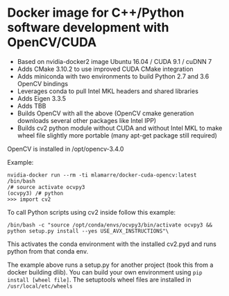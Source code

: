 # Docker image for C++/Python software development with OpenCV/CUDA

* Based on nvidia-docker2 image Ubuntu 16.04 / CUDA 9.1 / cuDNN 7
* Adds CMake 3.10.2 to use improved CUDA CMake integration
* Adds miniconda with two environments to build Python 2.7 and 3.6 OpenCV bindings
* Leverages conda to pull Intel MKL headers and shared libraries
* Adds Eigen 3.3.5 
* Adds TBB
* Builds OpenCV with all the above (OpenCV cmake generation downloads several other packages like Intel IPP)
* Builds cv2 python module without CUDA and without Intel MKL to make wheel file slightly more portable (many apt-get package still required)

OpenCV is installed in /opt/opencv-3.4.0

Example:

```
nvidia-docker run --rm -ti mlamarre/docker-cuda-opencv:latest /bin/bash
/# source activate ocvpy3
(ocvpy3) /# python
>>> import cv2
```

To call Python scripts using cv2 inside follow this example:
```
/bin/bash -c "source /opt/conda/envs/ocvpy3/bin/activate ocvpy3 && python setup.py install --yes USE_AVX_INSTRUCTIONS"\
```

This activates the conda environment with the installed cv2.pyd and runs python from that conda env.

The example above runs a setup.py for another project (took this from a docker building dlib). You can build your own environment using `pip install [wheel file]`. The setuptools wheel files are installed in `/usr/local/etc/wheels` 

